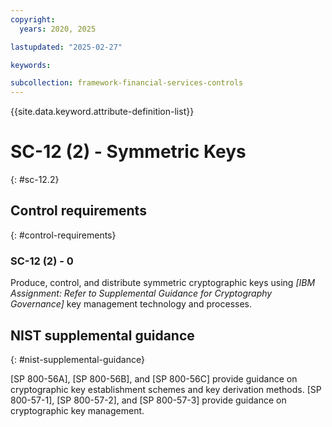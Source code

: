 ```yaml
---
copyright:
  years: 2020, 2025

lastupdated: "2025-02-27"

keywords:

subcollection: framework-financial-services-controls
---
```


{{site.data.keyword.attribute-definition-list}}

# SC-12 (2) -  Symmetric Keys
{: #sc-12.2}

## Control requirements
{: #control-requirements}



### SC-12 (2) - 0


Produce, control, and distribute symmetric cryptographic keys using _[IBM Assignment: Refer to Supplemental Guidance for Cryptography Governance]_ key management technology and processes.












## NIST supplemental guidance
{: #nist-supplemental-guidance}

[SP 800-56A], [SP 800-56B], and [SP 800-56C] provide guidance on cryptographic key establishment schemes and key derivation methods. [SP 800-57-1], [SP 800-57-2], and [SP 800-57-3] provide guidance on cryptographic key management.
